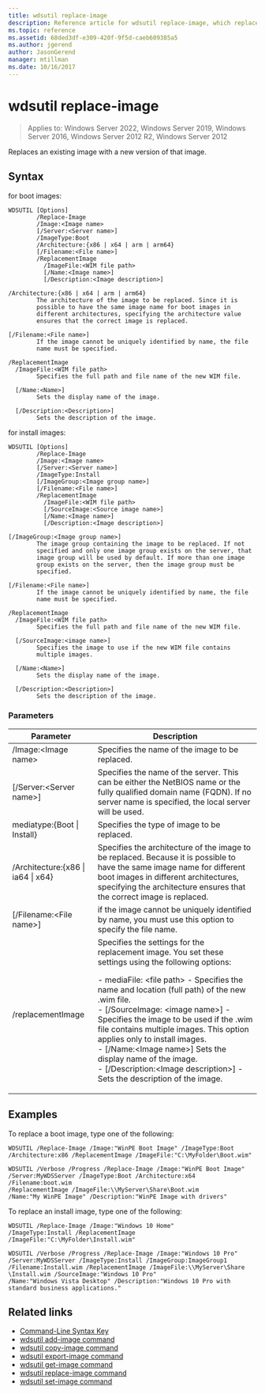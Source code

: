 ```yaml
---
title: wdsutil replace-image
description: Reference article for wdsutil replace-image, which replaces an existing image with a new version of that image.
ms.topic: reference
ms.assetid: 68ded3df-e309-420f-9f5d-caeb609385a5
ms.author: jgerend
author: JasonGerend
manager: mtillman
ms.date: 10/16/2017
---
```


# wdsutil replace-image

>Applies to: Windows Server 2022, Windows Server 2019, Windows Server 2016, Windows Server 2012 R2, Windows Server 2012

Replaces an existing image with a new version of that image.
## Syntax
for boot images:
```
WDSUTIL [Options]
        /Replace-Image
        /Image:<Image name>
        [/Server:<Server name>]
        /ImageType:Boot
        /Architecture:{x86 | x64 | arm | arm64}
        [/Filename:<File name>]
        /ReplacementImage
          /ImageFile:<WIM file path>
          [/Name:<Image name>]
          [/Description:<Image description>]

/Architecture:{x86 | x64 | arm | arm64}
        The architecture of the image to be replaced. Since it is
        possible to have the same image name for boot images in
        different architectures, specifying the architecture value
        ensures that the correct image is replaced.

[/Filename:<File name>]
        If the image cannot be uniquely identified by name, the file
        name must be specified.

/ReplacementImage
  /ImageFile:<WIM file path>
        Specifies the full path and file name of the new WIM file.

  [/Name:<Name>]
        Sets the display name of the image.

  [/Description:<Description>]
        Sets the description of the image.
```
for install images:
```
WDSUTIL [Options]
        /Replace-Image
        /Image:<Image name>
        [/Server:<Server name>]
        /ImageType:Install
        [/ImageGroup:<Image group name>]
        [/Filename:<File name>]
        /ReplacementImage
          /ImageFile:<WIM file path>
          [/SourceImage:<Source image name>]
          [/Name:<Image name>]
          [/Description:<Image description>]

[/ImageGroup:<Image group name>]
        The image group containing the image to be replaced. If not
        specified and only one image group exists on the server, that
        image group will be used by default. If more than one image
        group exists on the server, then the image group must be
        specified.

[/Filename:<File name>]
        If the image cannot be uniquely identified by name, the file
        name must be specified.

/ReplacementImage
  /ImageFile:<WIM file path>
        Specifies the full path and file name of the new WIM file.

  [/SourceImage:<image name>]
        Specifies the image to use if the new WIM file contains
        multiple images.

  [/Name:<Name>]
        Sets the display name of the image.

  [/Description:<Description>]
        Sets the description of the image.
```
### Parameters

|Parameter|Description|
|-------|--------|
/Image:\<Image name\>|Specifies the name of the image to be replaced.|
|[/Server:\<Server name\>]|Specifies the name of the server. This can be either the NetBIOS name or the fully qualified domain name (FQDN). If no server name is specified, the local server will be used.|
mediatype:{Boot \| Install}|Specifies the type of image to be replaced.|
|/Architecture:{x86 \| ia64 \| x64}|Specifies the architecture of the image to be replaced. Because it is possible to have the same image name for different boot images in different architectures, specifying the architecture ensures that the correct image is replaced.|
|[/Filename:\<File name\>]|if the image cannot be uniquely identified by name, you must use this option to specify the file name.|
|/replacementImage|Specifies the settings for the replacement image. You set these settings using the following options:<p>-  mediaFile: \<file path\> - Specifies the name and location (full path) of the new .wim file.<br />-   [/SourceImage: \<image name\>] - Specifies the image to be used if the .wim file contains multiple images. This option applies only to install images.<br />-   [/Name:\<Image name\>]   Sets the display name of the image.<br />-   [/Description:\<Image description\>] - Sets the description of the image.|

## Examples
To replace a boot image, type one of the following:
```
WDSUTIL /Replace-Image /Image:"WinPE Boot Image" /ImageType:Boot
/Architecture:x86 /ReplacementImage /ImageFile:"C:\MyFolder\Boot.wim"

WDSUTIL /Verbose /Progress /Replace-Image /Image:"WinPE Boot Image"
/Server:MyWDSServer /ImageType:Boot /Architecture:x64 /Filename:boot.wim
/ReplacementImage /ImageFile:\\MyServer\Share\Boot.wim
/Name:"My WinPE Image" /Description:"WinPE Image with drivers"
```
To replace an install image, type one of the following:
```
WDSUTIL /Replace-Image /Image:"Windows 10 Home"
/ImageType:Install /ReplacementImage /ImageFile:"C:\MyFolder\Install.wim"

WDSUTIL /Verbose /Progress /Replace-Image /Image:"Windows 10 Pro"
/Server:MyWDSServer /ImageType:Install /ImageGroup:ImageGroup1
/Filename:Install.wim /ReplacementImage /ImageFile:\\MyServer\Share
\Install.wim /SourceImage:"Windows 10 Pro"
/Name:"Windows Vista Desktop" /Description:"Windows 10 Pro with
standard business applications."
```
## Related links
- [Command-Line Syntax Key](command-line-syntax-key.md)
- [wdsutil add-image command](wdsutil-add-image.md)
- [wdsutil copy-image command](wdsutil-copy-image.md)
- [wdsutil export-image command](wdsutil-export-image.md)
- [wdsutil get-image command](wdsutil-get-image.md)
- [wdsutil replace-image command](wdsutil-replace-image.md)
- [wdsutil set-image command](wdsutil-set-image.md)
